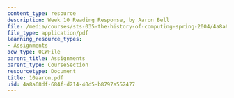 ```yaml
---
content_type: resource
description: Week 10 Reading Response, by Aaron Bell
file: /media/courses/sts-035-the-history-of-computing-spring-2004/4a8a68df684fd21440d5b8797a552477_10aaron.pdf
file_type: application/pdf
learning_resource_types:
- Assignments
ocw_type: OCWFile
parent_title: Assignments
parent_type: CourseSection
resourcetype: Document
title: 10aaron.pdf
uid: 4a8a68df-684f-d214-40d5-b8797a552477
---
```

